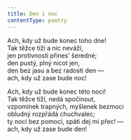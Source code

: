 ```yaml
---
title: Den i noc
contentType: poetry
---
```


Ach, kdy už bude konec toho dne!  
Tak těžce tíží a nic neváží,  
jen protivnosti přines’ šeredné;  
den pustý, plný nicot jen,  
den bez jasu a bez radosti den —  
ach, kdy už zase bude noc!

Ach, kdy už bude konec této noci!  
Tak těžce tíží, nedá spočinout,  
vzpomínek trapných, myšlenek bezmoci  
obludný rozpřádá chuchvalec;  
ty noci bez pomoci, spáti dej mi přec! —  
ach, kdy už zase bude den!
